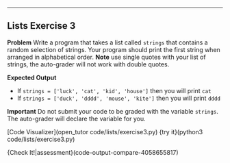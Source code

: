 ----------

## Lists Exercise 3

**Problem**
Write a program that takes a list called `strings` that contains a random selection of strings. Your program should print the first string when arranged in alphabetical order. **Note** use single quotes with your list of strings, the auto-grader will not work with double quotes.

**Expected Output**
* If `strings = ['luck', 'cat', 'kid', 'house']` then you will print `cat`
* If `strings = ['duck', 'dddd', 'mouse', 'kite']` then you will print `dddd`

**Important**
Do not submit your code to be graded with the variable `strings`. The auto-grader will declare the variable for you.

[Code Visualizer](open_tutor code/lists/exercise3.py)
{try it}(python3 code/lists/exercise3.py)


{Check It!|assessment}(code-output-compare-4058655817)
